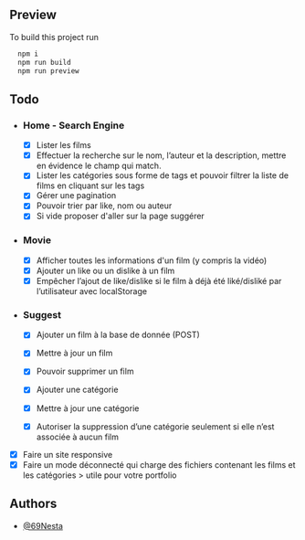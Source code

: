 ## Preview
To build this project run

```bash
  npm i
  npm run build
  npm run preview
```


## Todo

- ### Home - Search Engine
    - [x] Lister les films
    - [x] Effectuer la recherche sur le nom, l’auteur et la description, mettre en évidence le champ qui match.
    - [x] Lister les catégories sous forme de tags et pouvoir filtrer la liste de films en cliquant sur les tags
    - [x] Gérer une pagination
    - [x] Pouvoir trier par like, nom ou auteur
    - [x] Si vide proposer d'aller sur la page suggérer

- ### Movie
    - [x] Afficher toutes les informations d'un film (y compris la vidéo)
    - [x] Ajouter un like ou un dislike à un film
    - [x] Empêcher l’ajout de like/dislike si le film à déjà été liké/disliké par l’utilisateur avec localStorage

- ### Suggest
    - [x] Ajouter un film à la base de donnée (POST)
    - [x] Mettre à jour un film
    - [x] Pouvoir supprimer un film
    - [x] Ajouter une catégorie
    - [x] Mettre à jour une catégorie
    - [x] Autoriser la suppression d’une catégorie seulement si elle n’est associée à aucun film

    
- [x] Faire un site responsive
- [x] Faire un mode déconnecté qui charge des fichiers contenant les films et les catégories > utile pour votre portfolio

## Authors

- [@69Nesta](https://www.github.com/69Nesta)